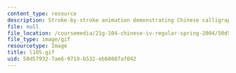 ```yaml
---
content_type: resource
description: Stroke-by-stroke animation demonstrating Chinese calligraphy.
file: null
file_location: /coursemedia/21g-104-chinese-iv-regular-spring-2004/50d579327ae69719b532eb68087af042_l105.gif
file_type: image/gif
resourcetype: Image
title: l105.gif
uid: 50d57932-7ae6-9719-b532-eb68087af042
---
```

